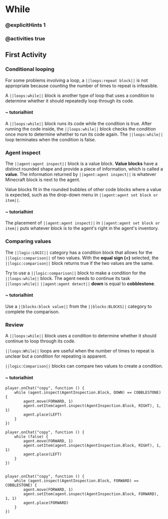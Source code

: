 # While

### @explicitHints 1

### @activities true

## First Activity

### Conditional looping

For some problems involving a loop, a ``||loops:repeat block||`` is not appropriate because counting the number of times to repeat is infeasible.

A ``||loops:while||`` block is another type of loop that uses a condition to determine whether it should repeatedly loop through its code.

#### ~ tutorialhint

A ``||loops:while||`` block runs its code while the condition is true.  After running the code inside, the ``||loops:while||`` block checks the condition once more to determine whether to run its code again.  The ``||loops:while||`` loop terminates when the condition is false.

### Agent inspect

The ``||agent:agent inspect||`` block is a value block.  **Value blocks** have a distinct rounded shape and provide a piece of information, which is called a **value**.  The information returned by ``||agent:agent inspect||`` is whatever Minecraft block is next to the agent.

Value blocks fit in the rounded bubbles of other code blocks where a value is expected, such as the drop-down menu in ``||agent:agent set block or item||``.

#### ~ tutorialhint

The placement of ``||agent:agent inspect||`` in ``||agent:agent set block or item||`` puts whatever block is to the agent's right in the agent's inventory.

### Comparing values

The ``||logic:LOGIC||`` category has a condition block that allows for the ``||logic:comparison||`` of two values.  With the **equal sign (=)** selected, the ``||logic:comparison||`` block returns true if the two values are the same.

Try to use a ``||logic:comparison||`` block to make a condition for the ``||loops:while||`` block.  The agent needs to continue its task ``||loops:while||`` ``||agent:agent detect||`` **down** is equal to **cobblestone**.

#### ~ tutorialhint

Use a ``||blocks:block value||`` from the ``||blocks:BLOCKS||`` category to complete the comparison.

### Review

A ``||loops:while||`` block uses a condition to determine whether it should continue to loop through its code.

``||loops:While||`` loops are useful when the number of times to repeat is unclear but a condition for repeating is apparent.

``||logic:Comparison||`` blocks can compare two values to create a condition.

#### ~ tutorialhint

```blocks
player.onChat("copy", function () {
    while (agent.inspect(AgentInspection.Block, DOWN) == COBBLESTONE) {
        agent.move(FORWARD, 1)
        agent.setItem(agent.inspect(AgentInspection.Block, RIGHT), 1, 1)
        agent.place(LEFT)
    }
})
```

```template
player.onChat("copy", function () {
    while (false) {
        agent.move(FORWARD, 1)
        agent.setItem(agent.inspect(AgentInspection.Block, RIGHT), 1, 1)
        agent.place(LEFT)
    }
})
```

```ghost

player.onChat("copy", function () {
    while (agent.inspect(AgentInspection.Block, FORWARD) == COBBLESTONE) {
        agent.move(FORWARD, 1)
        agent.setItem(agent.inspect(AgentInspection.Block, FORWARD), 1, 1)
        agent.place(FORWARD)
    }
})
```
